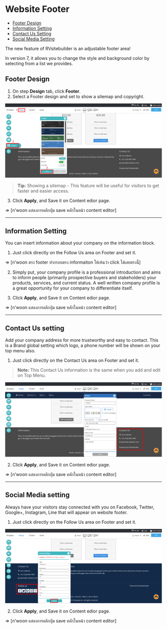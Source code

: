 # Website Footer

  - [Footer Design](#footerdesign)
  - [Information Setting](#informationsetting)
  - [Contact Us Setting](#contactussetting)
  - [Social Media Setting](#socialsetting)



The new feature of RVsitebuilder is an adjustable footer area!

In version 7, it allows you to change the style and background color by selecting from a list we provides.



<a name="footerdesign"></a>
## Footer Design

1. On step **Design** tab, click **Footer**.
2. Select a Footer design and set to show a sitemap and copyright.

![image](images/create15.png)

> **Tip:** Showing a sitemap - This feature will be useful for visitors to get faster and easier access.

3. Click **Apply**, and Save it on Content edior page.

 => [n'woon แสดงการคลิกปุ่ม save หลักในหน้า content editor]


---------------------------------------------------------------------------------------------------


<a name="informationsetting"></a>
## Information Setting

You can insert information about your company on the information block.

1. Just click directly on the Follow Us area on Footer and set it. 

 => [n'woon ตรง footer ทำกรอบตรง informaiton ให้เห้นว่า click ได้เลยตรงนี้]

2. Simply put, your company profile is a professional introduction and aims to inform people (primarily prospective buyers and stakeholders) your products, services, and current status. A well written company profile is a great opportunity for your company to differentiate itself.

3. Click **Apply**, and Save it on Content edior page.

 => [n'woon แสดงการคลิกปุ่ม save หลักในหน้า content editor]


---------------------------------------------------------------------------------------------------


<a name="contactussetting"></a>
## Contact Us setting

Add your company address for more trustworthy and easy to contact. This is a Brand global setting which logo, a phone number will be shown on your top menu also.

1. Just click directly on the Contact Us area on Footer and set it. 

> **Note:** This Contact Us information is the same when you add and edit on Top Menu.

![image](images/create15-2.png)

2. Click **Apply**, and Save it on Content edior page.

 => [n'woon แสดงการคลิกปุ่ม save หลักในหน้า content editor]


---------------------------------------------------------------------------------------------------


<a name="socialsetting"></a>
## Social Media setting

Always have your visitors stay connected with you on Facebook, Twitter, Google+, Instagram, Line that will appear on website footer.

1. Just click directly on the Follow Us area on Footer and set it. 
  
![image](images/create15-3.png)

2. Click **Apply**, and Save it on Content edior page.

 => [n'woon แสดงการคลิกปุ่ม save หลักในหน้า content editor]